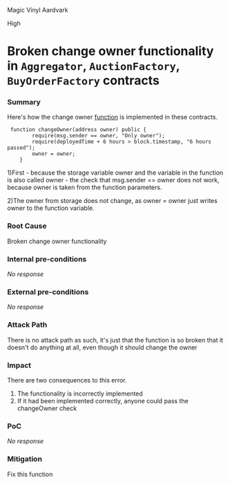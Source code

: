 Magic Vinyl Aardvark

High

# Broken change owner functionality in `Aggregator`, `AuctionFactory`, `BuyOrderFactory` contracts

### Summary

Here's how the change owner [function](https://github.com/sherlock-audit/2024-11-debita-finance-v3/blob/main/Debita-V3-Contracts/contracts/DebitaV3Aggregator.sol#L682) is implemented in these contracts.
```solidity   
 function changeOwner(address owner) public {
        require(msg.sender == owner, "Only owner");
        require(deployedTime + 6 hours > block.timestamp, "6 hours passed");
        owner = owner;
    }
```
1)First - because the storage variable owner and the variable in the function is also called owner - the check that msg.sender == owner does not work, because owner is taken from the function parameters.

2)The owner from storage does not change, as owner = owner just writes owner to the function variable.

### Root Cause

Broken change owner functionality

### Internal pre-conditions

_No response_

### External pre-conditions

_No response_

### Attack Path

There is no attack path as such, it's just that the function is so broken that it doesn't do anything at all, even though it should change the owner

### Impact

There are two consequences to this error.
1) The functionality is incorrectly implemented
2) If it had been implemented correctly, anyone could pass the changeOwner check

### PoC

_No response_

### Mitigation

Fix this function